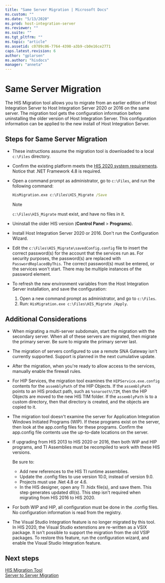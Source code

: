 ```yaml
---
title: "Same Server Migration | Microsoft Docs"
ms.custom: ""
ms.date: "5/13/2020"
ms.prod: host-integration-server
ms.reviewer: ""
ms.suite: ""
ms.tgt_pltfrm: ""
ms.topic: "article"
ms.assetid: c0789c06-7764-4398-a3b9-cb0e16ce2771
caps.latest.revision: 6
author: "gplarsen"
ms.author: "hisdocs"
manager: "anneta"
---
```


# Same Server Migration

The HIS Migration tool allows you to migrate from an earlier edition of Host Integration Server to Host Integration Server 2020 or 2016 on the same server. The migration tool gets the configuration information before uninstalling the older version of Host Integration Server. This configuration information can be applied to the new install of Host Integration Server.

## Steps for Same Server Migration

- These instructions assume the migration tool is downloaded to a local `c:\Files` directory.
- Confirm the existing platform meets the [HIS 2020 system requirements](../install-and-config-guides/system-requirements-2020.md). Notice that .NET Framework 4.8 is required.
- Open a command prompt as administrator, go to `c:\Files`, and run the following command:

  ```cmd
  HisMigration.exe c:\Files\HIS_Migrate /Save
  ```
    
  > [!NOTE]  
  > `c:\Files\HIS_Migrate` must exist, and have no files in it.

- Uninstall the older HIS version (**Control Panel** > **Programs**).
- Install Host Integration Server 2020 or 2016. Don't run the Configuration Wizard.
- Edit the `c:\Files\HIS_Migrate\savedConfig.config` file to insert the correct password(s) for the account that the services run as. For security purposes, the password(s) are replaced with `PasswordReplacedByThis`. The correct password(s) must be entered, or the services won't start. There may be multiple instances of the password element.
- To refresh the new environment variables from the Host Integration Server installation, and save the configuration:
  1. Open a new command prompt as administrator, and go to `c:\Files`.
  2. Run: `HisMigration.exe c:\Files\HIS_Migrate /Apply`.

## Additional Considerations

- When migrating a multi-server subdomain, start the migration with the secondary server. When all of these servers are migrated, then migrate the primary server. Be sure to migrate the primary server last.
- The migration of servers configured to use a remote SNA Gateway isn't currently supported.  Support is planned in the next cumulative update.
- After the migration, when you're ready to allow access to the services, manually enable the firewall rules.
- For HIP Services, the migration tool examines the `HIPService.exe.config` contents for the `assemblyPath` of the HIP Objects. If the `assemblyPath` points to an HIS product path, such as `%snaroot%\TIM`, then the HIP Objects are moved to the new HIS TIM folder. If the `assemblyPath` is to a custom directory, then that directory is created, and the objects are copied to it.
- The migration tool doesn't examine the server for Application Integration Windows Initiated Programs (WIP). If these programs exist on the server, then look at the app.config files for these programs. Confirm the app.config file contents use the up-to-date locations on the server.
- If upgrading from HIS 2013 to HIS 2020 or 2016, then both WIP and HIP programs, and TI Assemblies must be recompiled to work with these HIS versions.

  Be sure to:

  - Add new references to the HIS TI runtime assemblies.
  - Update the .config files to use version 10.0, instead of version 9.0.
  - Projects must use .Net 4.8 or 4.6.
  - In the HIS designer, open any TI .hidx file(s), and save them. This step generates updated dll(s). This step isn't required when migrating from HIS 2016 to HIS 2020.

- For both WIP and HIP, all configuration must be done in the .config files. No configuration information is read from the registry.
- The Visual Studio Integration feature is no longer migrated by this tool. In HIS 2020, the Visual Studio extenstions are re-written as a VSIX package. It isn't possible to support the migration from the old VSIP packages. To restore this feature, run the configuration wizard, and enable the Visual Studio Integration feature.

## Next steps

[HIS Migration Tool](his-migration-tool-2020.md)  
[Server to Server Migration](server-to-server-migration-2020.md)
